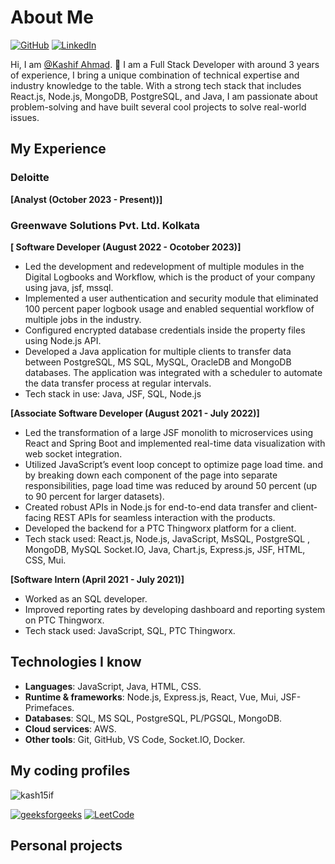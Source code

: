 # About Me

[![GitHub](https://img.shields.io/badge/GitHub-%40kash15if-239a3b.svg)](https://github.com/kash15if)
[![LinkedIn](https://img.shields.io/badge/Linkedin-%40kash15if-0c66c3.svg)](https://www.linkedin.com/in/kash15if)

Hi, I am [@Kashif Ahmad](https://github.com/kash15if). 👋 I am a Full Stack Developer with around 3 years of experience, I bring a unique combination of technical expertise and industry knowledge to the table. With a strong tech stack that includes React.js, Node.js, MongoDB, PostgreSQL, and Java, I am passionate about problem-solving and have built several cool projects to solve real-world issues.

## My Experience

### Deloitte
**[Analyst (October 2023 - Present))]**


### Greenwave Solutions Pvt. Ltd. Kolkata

**[ Software Developer (August 2022 - Ocotober 2023)]**
- Led the development and redevelopment of multiple modules in the Digital Logbooks and Workflow, which is
  the product of your company using java, jsf, mssql.
- Implemented a user authentication and security module that eliminated 100 percent paper logbook usage and
  enabled sequential workflow of multiple jobs in the industry.
- Configured encrypted database credentials inside the property files using Node.js API.
- Developed a Java application for multiple clients to transfer data between PostgreSQL, MS SQL, MySQL,
  OracleDB and MongoDB databases. The application was integrated with a scheduler to automate the data
  transfer process at regular intervals.
- Tech stack in use: Java, JSF, SQL, Node.js

**[Associate Software Developer (August 2021 - July 2022)]**
- Led the transformation of a large JSF monolith to microservices using React and Spring Boot and implemented
  real-time data visualization with web socket integration.
- Utilized JavaScript’s event loop concept to optimize page load time. and by breaking down each component of
  the page into separate responsibilities, page load time was reduced by around 50 percent (up to 90 percent for
  larger datasets).
- Created robust APIs in Node.js for end-to-end data transfer and client-facing REST APIs for seamless interaction
  with the products.
- Developed the backend for a PTC Thingworx platform for a client.
- Tech stack used: React.js, Node.js, JavaScript, MsSQL, PostgreSQL , MongoDB, MySQL Socket.IO, Java,
  Chart.js, Express.js, JSF, HTML, CSS, Mui.

**[Software Intern (April 2021 - July 2021)]**
- Worked as an SQL developer.
- Improved reporting rates by developing dashboard and reporting system on PTC Thingworx.
- Tech stack used: JavaScript, SQL, PTC Thingworx.

## Technologies I know

- **Languages**: JavaScript, Java, HTML, CSS.
- **Runtime & frameworks**: Node.js, Express.js, React, Vue, Mui, JSF-Primefaces.
- **Databases**: SQL, MS SQL, PostgreSQL, PL/PGSQL, MongoDB.
- **Cloud services**: AWS.
- **Other tools**: Git, GitHub, VS Code, Socket.IO, Docker.

## My coding profiles

<p><img align="center" src="https://github-readme-stats.vercel.app/api/top-langs?username=kash15if&show_icons=true&locale=en&layout=compact" alt="kash15if" /></p>

[![geeksforgeeks](https://img.shields.io/badge/geeksforgeeks-%40Kash15if-0c66c3.svg)](https://auth.geeksforgeeks.org/user/kash15if)
[![LeetCode](https://img.shields.io/badge/LeetCode-%40Kash15if-0c66c3.svg)](https://leetcode.com/Kash15if/)

## Personal projects
